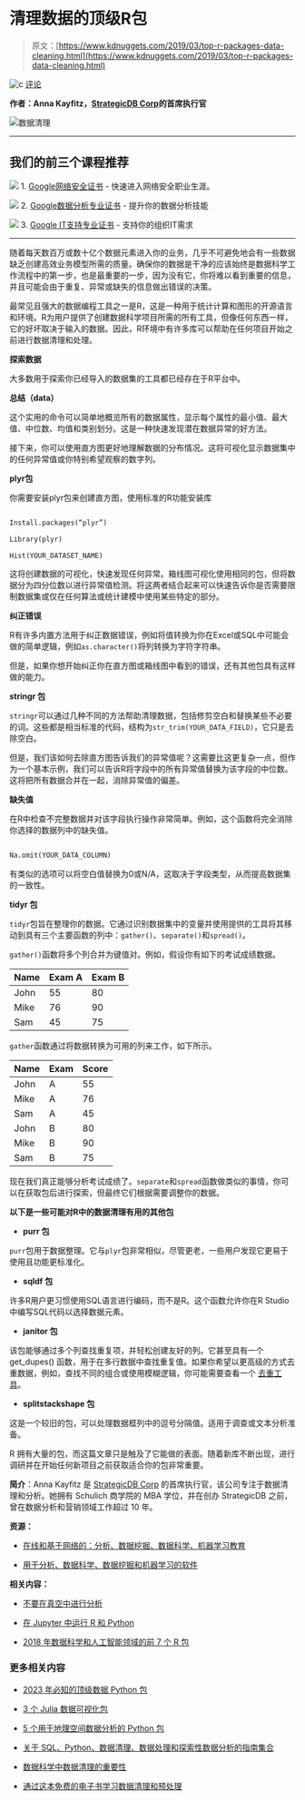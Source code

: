 # 清理数据的顶级R包

> 原文：[https://www.kdnuggets.com/2019/03/top-r-packages-data-cleaning.html](https://www.kdnuggets.com/2019/03/top-r-packages-data-cleaning.html)

![c](../Images/3d9c022da2d331bb56691a9617b91b90.png) [评论](#comments)

**作者：Anna Kayfitz，[StrategicDB Corp](https://strategicdb.com)的首席执行官**

![数据清理](../Images/6e43452bbd82d735a0d17ed0a8e59259.png)

* * *

## 我们的前三个课程推荐

![](../Images/0244c01ba9267c002ef39d4907e0b8fb.png) 1\. [Google网络安全证书](https://www.kdnuggets.com/google-cybersecurity) - 快速进入网络安全职业生涯。

![](../Images/e225c49c3c91745821c8c0368bf04711.png) 2\. [Google数据分析专业证书](https://www.kdnuggets.com/google-data-analytics) - 提升你的数据分析技能

![](../Images/0244c01ba9267c002ef39d4907e0b8fb.png) 3\. [Google IT支持专业证书](https://www.kdnuggets.com/google-itsupport) - 支持你的组织IT需求

* * *

随着每天数百万或数十亿个数据元素进入你的业务，几乎不可避免地会有一些数据缺乏创建高效业务模型所需的质量。确保你的数据是干净的应该始终是数据科学工作流程中的第一步，也是最重要的一步，因为没有它，你将难以看到重要的信息，并且可能会由于重复、异常或缺失的信息做出错误的决策。

最常见且强大的数据编程工具之一是R，这是一种用于统计计算和图形的开源语言和环境。R为用户提供了创建数据科学项目所需的所有工具，但像任何东西一样，它的好坏取决于输入的数据。因此，R环境中有许多库可以帮助在任何项目开始之前进行数据清理和处理。

**探索数据**

大多数用于探索你已经导入的数据集的工具都已经存在于R平台中。

**总结（data）**

这个实用的命令可以简单地概览所有的数据属性，显示每个属性的最小值、最大值、中位数、均值和类别划分。这是一种快速发现潜在数据异常的好方法。

接下来，你可以使用直方图更好地理解数据的分布情况。这将可视化显示数据集中的任何异常值或你特别希望观察的数字列。

**plyr包**

你需要安装plyr包来创建直方图，使用标准的R功能安装库

```py

Install.packages(“plyr”)

Library(plyr)

Hist(YOUR_DATASET_NAME)

```

这将创建数据的可视化，快速发现任何异常。箱线图可视化使用相同的包，但将数据分为四分位数以进行异常值检测。将这两者结合起来可以快速告诉你是否需要限制数据集或仅在任何算法或统计建模中使用某些特定的部分。

**纠正错误**

R有许多内置方法用于纠正数据错误，例如将值转换为你在Excel或SQL中可能会做的简单逻辑，例如`as.character()`将列转换为字符字符串。

但是，如果你想开始纠正你在直方图或箱线图中看到的错误，还有其他包具有这样做的能力。

**stringr 包**

`stringr`可以通过几种不同的方法帮助清理数据，包括修剪空白和替换某些不必要的词。这些都是相当标准的代码，结构为`str_trim(YOUR_DATA_FIELD)`，它只是去除空白。 

但是，我们该如何去除直方图告诉我们的异常值呢？这需要比这更复杂一点，但作为一个基本示例，我们可以告诉R将字段中的所有异常值替换为该字段的中位数。这将把所有数据合并在一起，消除异常值的偏差。

**缺失值**

在R中检查不完整数据并对该字段执行操作非常简单。例如，这个函数将完全消除你选择的数据列中的缺失值。

```py

Na.omit(YOUR_DATA_COLUMN)

```

有类似的选项可以将空白值替换为0或N/A，这取决于字段类型，从而提高数据集的一致性。

**tidyr 包**

`tidyr`包旨在整理你的数据。它通过识别数据集中的变量并使用提供的工具将其移动到具有三个主要函数的列中：`gather()`、`separate()`和`spread()`。

`gather()`函数将多个列合并为键值对。例如，假设你有如下的考试成绩数据。

| Name | Exam A | Exam B |
| --- | --- | --- |
| John | 55 | 80 |
| Mike | 76 | 90 |
| Sam | 45 | 75 |

`gather`函数通过将数据转换为可用的列来工作，如下所示。

| Name | Exam | Score |
| --- | --- | --- |
| John | A | 55 |
| Mike | A | 76 |
| Sam | A | 45 |
| John | B | 80 |
| Mike | B | 90 |
| Sam | B | 75 |

现在我们真正能够分析考试成绩了。`separate`和`spread`函数做类似的事情，你可以在获取包后进行探索，但最终它们根据需要调整你的数据。

**以下是一些可能对R中的数据清理有用的其他包**

+   **purr 包**

`purr`包用于数据整理。它与`plyr`包非常相似，尽管更老，一些用户发现它更易于使用且功能更标准化。

+   **sqldf 包**

许多R用户更习惯使用SQL语言进行编码，而不是R。这个函数允许你在R Studio中编写SQL代码以选择数据元素。

+   **janitor 包**

该包能够通过多个列查找重复项，并轻松创建友好的列。它甚至具有一个 get_dupes() 函数，用于在多行数据中查找重复值。如果你希望以更高级的方式去重数据，例如，查找不同的组合或使用模糊逻辑，你可能需要查看一个 [去重工具](https://strategicdb.com/data-cleansing-services/deduping-tool/)。

+   **splitstackshape 包**

这是一个较旧的包，可以处理数据框列中的逗号分隔值。适用于调查或文本分析准备。

R 拥有大量的包，而这篇文章只是触及了它能做的表面。随着新库不断出现，进行调研并在开始任何新项目之前获取适合你的包非常重要。

**简介**：Anna Kayfitz 是 [StrategicDB Corp](https://strategicdb.com) 的首席执行官，该公司专注于数据清理和分析。她拥有 Schulich 商学院的 MBA 学位，并在创办 StrategicDB 之前，曾在数据分析和营销领域工作超过 10 年。

**资源：**

+   [在线和基于网络的：分析、数据挖掘、数据科学、机器学习教育](https://www.kdnuggets.com/education/online.html)

+   [用于分析、数据科学、数据挖掘和机器学习的软件](https://www.kdnuggets.com/software/index.html)

**相关内容：**

+   [不要在真空中进行分析](https://www.kdnuggets.com/2019/02/mode-dont-do-analysis-vacuum.html)

+   [在 Jupyter 中运行 R 和 Python](https://www.kdnuggets.com/2019/02/running-r-and-python-in-jupyter.html)

+   [2018 年数据科学和人工智能领域的前 7 个 R 包](https://www.kdnuggets.com/2019/01/vazquez-2018-top-7-r-packages.html)

### 更多相关内容

+   [2023 年必知的顶级数据 Python 包](https://www.kdnuggets.com/2023/01/top-data-python-packages-know-2023.html)

+   [3 个 Julia 数据可视化包](https://www.kdnuggets.com/2023/02/3-julia-packages-data-visualization.html)

+   [5 个用于地理空间数据分析的 Python 包](https://www.kdnuggets.com/2023/08/5-python-packages-geospatial-data-analysis.html)

+   [关于 SQL、Python、数据清理、数据处理和探索性数据分析的指南集合](https://www.kdnuggets.com/collection-of-guides-on-mastering-sql-python-data-cleaning-data-wrangling-and-exploratory-data-analysis)

+   [数据科学中数据清理的重要性](https://www.kdnuggets.com/2023/08/importance-data-cleaning-data-science.html)

+   [通过这本免费的电子书学习数据清理和预处理](https://www.kdnuggets.com/2023/08/learn-data-cleaning-preprocessing-data-science-free-ebook.html)
